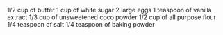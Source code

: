 1/2 cup of butter
1 cup of white sugar
2 large eggs
1 teaspoon of vanilla extract
1/3 cup of unsweetened coco powder
1/2 cup of all purpose flour
1/4 teaspoon of salt
1/4 teaspoon of baking powder
